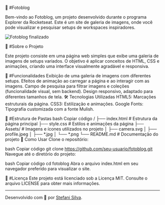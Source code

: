 📸 #Fotoblog


Bem-vindo ao Fotoblog, um projeto desenvolvido durante o programa Explorer da Rocketseat. Este é um site de galeria de imagens, onde você pode visualizar e pesquisar setups de workspaces inspiradores.

![Fotoblog finalizado](https://github.com/StefaniSS/ProjetoExplorer-Fotoblog.StefaniSS/assets/150965526/d0583379-f5bb-4328-9a40-3f50c03af523)

📝 #Sobre o Projeto

Este projeto consiste em uma página web simples que exibe uma galeria de imagens de setups variados. O objetivo é aplicar conceitos de HTML, CSS e animações, criando uma interface visualmente agradável e responsiva.

🚀 #Funcionalidades
Exibição de uma galeria de imagens com diferentes setups.
Efeitos de animação ao carregar a página e ao interagir com as imagens.
Campo de pesquisa para filtrar imagens e coleções (funcionalidade visual, sem backend).
Design responsivo, adaptado para diferentes tamanhos de tela.
🛠️ Tecnologias Utilizadas
HTML5: Marcações estruturais da página.
CSS3: Estilização e animações.
Google Fonts: Tipografia customizada com a fonte Mulish.

📂 #Estrutura de Pastas
bash
Copiar código
/
├── index.html        # Estrutura da página principal
├── style.css         # Estilos e animações da página
├── Assets/           # Imagens e ícones utilizados no projeto
│   ├── camera.svg
│   ├── profile.jpeg
│   ├── *.jpg
│   └── *.png
└── README.md         # Documentação do projeto
🔧 Como Usar
Clone o repositório:

bash
Copiar código
git clone https://github.com/seu-usuario/fotoblog.git
Navegue até o diretório do projeto:

bash
Copiar código
cd fotoblog
Abra o arquivo index.html em seu navegador preferido para visualizar o site.

📄 #Licença
Este projeto está licenciado sob a Licença MIT. Consulte o arquivo LICENSE para obter mais informações.

---

Desenvolvido com 💜 por [Stefani Silva](https://github.com/StefaniSS).
